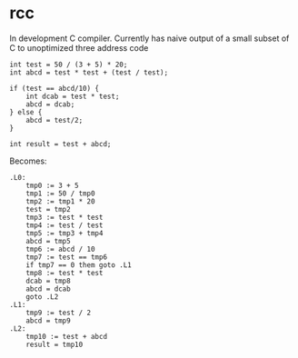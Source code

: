 # rcc
In development C compiler.
Currently has naive output of a small subset of C to unoptimized three address code

```
int test = 50 / (3 + 5) * 20;
int abcd = test * test + (test / test);

if (test == abcd/10) {
	int dcab = test * test;
	abcd = dcab;
} else {
	abcd = test/2;
}

int result = test + abcd;
```

Becomes:

```
.L0:
	tmp0 := 3 + 5
	tmp1 := 50 / tmp0
	tmp2 := tmp1 * 20
	test = tmp2
	tmp3 := test * test
	tmp4 := test / test
	tmp5 := tmp3 + tmp4
	abcd = tmp5
	tmp6 := abcd / 10
	tmp7 := test == tmp6
	if tmp7 == 0 them goto .L1
	tmp8 := test * test
	dcab = tmp8
	abcd = dcab
	goto .L2
.L1:
	tmp9 := test / 2
	abcd = tmp9
.L2:
	tmp10 := test + abcd
	result = tmp10
```
